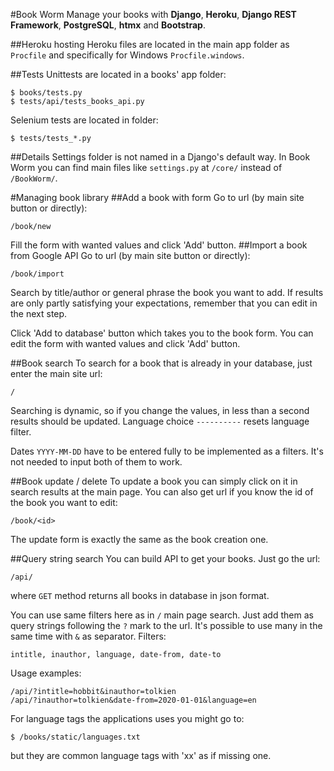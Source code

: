 #Book Worm
Manage your books with **Django**, **Heroku**, **Django REST Framework**,
**PostgreSQL**, **htmx** and **Bootstrap**.

##Heroku hosting
Heroku files are located in the main app folder as ``Procfile`` 
and specifically for Windows ``Procfile.windows``.

##Tests
Unittests are located in a books' app folder:
~~~~
$ books/tests.py
$ tests/api/tests_books_api.py
~~~~
Selenium tests are located in  folder:
~~~~
$ tests/tests_*.py
~~~~

##Details
Settings folder is not named in a Django's default way.
In Book Worm you can find main files like ``settings.py`` at ``/core/`` instead of ``/BookWorm/``.

#Managing book library
##Add a book with form
Go to url (by main site button or directly):
~~~~
/book/new
~~~~
Fill the form with wanted values and click 'Add' button.
##Import a book from Google API
Go to url (by main site button or directly):
~~~~
/book/import
~~~~
Search by title/author or general phrase the book you want to add.
If results are only partly satisfying your expectations,
remember that you can edit in the next step.

Click 'Add to database' button which takes you to the book form.
You can edit the form with wanted values and click 'Add' button.

##Book search
To search for a book that is already in your database,
just enter the main site url:
~~~~
/
~~~~
Searching is dynamic, so if you change the values,
in less than a second results should be updated.
Language choice ``----------`` resets language filter.

Dates ``YYYY-MM-DD`` have to be entered fully to be implemented as a filters.
It's not needed to input both of them to work.

##Book update / delete
To update a book you can simply click on it in search results at the main page.
You can also get url if you know the id of the book you want to edit:
~~~~
/book/<id>
~~~~
The update form is exactly the same as the book creation one.

##Query string search
You can build API to get your books. Just go the url:
~~~~
/api/
~~~~
where ``GET`` method returns all books in database in json format.

You can use same filters here as in ``/`` main page search.
Just add them as query strings following the ``?`` mark to the url.
It's possible to use many in the same time with ``&`` as separator.
Filters:
~~~~
intitle, inauthor, language, date-from, date-to
~~~~
Usage examples:
~~~~
/api/?intitle=hobbit&inauthor=tolkien
/api/?inauthor=tolkien&date-from=2020-01-01&language=en
~~~~
For language tags the applications uses you might go to:
~~~~
$ /books/static/languages.txt
~~~~
but they are common language tags with 'xx' as if missing one.